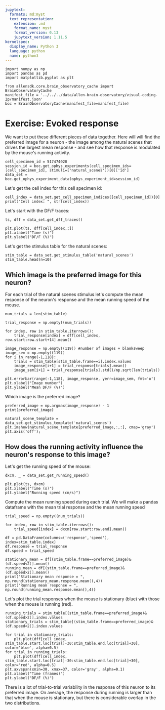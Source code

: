 ```yaml
---
jupytext:
  formats: md:myst
  text_representation:
    extension: .md
    format_name: myst
    format_version: 0.13
    jupytext_version: 1.11.5
kernelspec:
  display_name: Python 3
  language: python
  name: python3
---
```

```{code-cell} ipython3
import numpy as np
import pandas as pd
import matplotlib.pyplot as plt
```
```{code-cell} ipython3
from allensdk.core.brain_observatory_cache import BrainObservatoryCache
manifest_file = '../../../data/allen-brain-observatory/visual-coding-2p/manifest.json'
boc = BrainObservatoryCache(manifest_file=manifest_file)
```

# Exercise: Evoked response

We want to put these different pieces of data together. Here will will find the preferred image for a neuron - the image among the natural scenes that drives the largest mean response - and see how that response is modulated by the mouse's running activity.

```{code-cell} ipython3
cell_specimen_id = 517474020
session_id = boc.get_ophys_experiments(cell_specimen_ids=[cell_specimen_id], stimuli=['natural_scenes'])[0]['id']
data_set = boc.get_ophys_experiment_data(ophys_experiment_id=session_id)
```

Let's get the cell index for this cell specimen id:

```{code-cell} ipython3
cell_index = data_set.get_cell_specimen_indices([cell_specimen_id])[0]
print("Cell index: ", str(cell_index))
```

Let's start with the DF/F traces:

```{code-cell} ipython3
ts, dff = data_set.get_dff_traces()

plt.plot(ts, dff[cell_index,:])
plt.xlabel("Time (s)")
plt.ylabel("DF/F (%)")
```

Let's get the stimulus table for the natural scenes:

```{code-cell} ipython3
stim_table = data_set.get_stimulus_table('natural_scenes')
stim_table.head(n=10)
```

## Which image is the preferred image for this neuron?

For each trial of the natural scenes stimulus let's compute the mean response of the neuron's response and the mean running speed of the mouse.

```{code-cell} ipython3
num_trials = len(stim_table)

trial_response = np.empty((num_trials))

for index, row in stim_table.iterrows():
    trial_response[index] = dff[cell_index, row.start:row.start+14].mean()

image_response = np.empty((119)) #number of images + blanksweep
image_sem = np.empty((119))
for i in range(-1,118):
    trials = stim_table[stim_table.frame==i].index.values
    image_response[i+1] = trial_response[trials].mean()
    image_sem[i+1] = trial_response[trials].std()/np.sqrt(len(trials))

plt.errorbar(range(-1,118), image_response, yerr=image_sem, fmt='o')
plt.xlabel("Image number")
plt.ylabel("Mean DF/F (%)")
```

Which image is the preferred image?

```{code-cell} ipython3
preferred_image = np.argmax(image_response) - 1
print(preferred_image)

natural_scene_template = data_set.get_stimulus_template('natural_scenes')
plt.imshow(natural_scene_template[preferred_image,:,:], cmap='gray')
plt.axis('off');
```

## How does the running activity influence the neuron's response to this image?

Let's get the running speed of the mouse:

```{code-cell} ipython3
dxcm, _ = data_set.get_running_speed()

plt.plot(ts, dxcm)
plt.xlabel("Time (s)")
plt.ylabel("Running speed (cm/s)")
```

Compute the mean running speed during each trial. We will make a pandas dataframe with the mean trial response and the mean running speed

```{code-cell} ipython3
trial_speed = np.empty((num_trials))

for index, row in stim_table.iterrows():
    trial_speed[index] = dxcm[row.start:row.end].mean()

df = pd.DataFrame(columns=('response','speed'), index=stim_table.index)
df.response = trial_response
df.speed = trial_speed

stationary_mean = df[(stim_table.frame==preferred_image)&(df.speed<2)].mean()
running_mean = df[(stim_table.frame==preferred_image)&(df.speed>2)].mean()
print("Stationary mean response = ", np.round(stationary_mean.response.mean(),4))
print("Running mean response = ", np.round(running_mean.response.mean(),4))
```

Let's plot the trial responses when the mouse is stationary (blue) with those when the mouse is running (red).

```{code-cell} ipython3
running_trials = stim_table[(stim_table.frame==preferred_image)&(df.speed>2)].index.values
stationary_trials = stim_table[(stim_table.frame==preferred_image)&(df.speed<2)].index.values

for trial in stationary_trials:
    plt.plot(dff[cell_index, stim_table.start.loc[trial]-30:stim_table.end.loc[trial]+30], color='blue', alpha=0.5)
for trial in running_trials:
    plt.plot(dff[cell_index, stim_table.start.loc[trial]-30:stim_table.end.loc[trial]+30], color='red', alpha=0.5)
plt.axvspan(xmin=30, xmax=37, color='gray', alpha=0.1)
plt.xlabel("Time (frames)")
plt.ylabel("DF/F (%)")
```

There is a lot of trial-to-trial variability in the response of this neuron to its preferred image. On average, the response during running is larger than that when the mouse is stationary, but there is considerable overlap in the two distributions.
